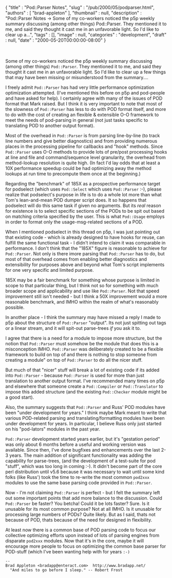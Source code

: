 {
   "title" : "Pod::Parser Notes",
   "slug" : "/pub/2000/05/podparser.html",
   "authors" : [
      "brad-appleton"
   ],
   "thumbnail" : null,
   "description" : "Pod::Parser Notes -> Some of my co-workers noticed the p5p weekly summary discussing (among other things) Pod::Parser. They mentioned it to me, and said they thought it cast me in an unfavorable light. So I'd like to clear up a...",
   "tags" : [],
   "image" : null,
   "categories" : "development",
   "draft" : null,
   "date" : "2000-05-20T00:00:00-08:00"
}





\
\
Some of my co-workers noticed the p5p weekly summary discussing (among
other things) `Pod::Parser`. They mentioned it to me, and said they
thought it cast me in an unfavorable light. So I'd like to clear up a
few things that may have been missing or misunderstood from the
summary....

I freely admit `Pod::Parser` has had very little performance
optimization optimization attempted. (I've mentioned this before on p5p
and pod-people and have asked for help). I certainly agree with many of
the issues of POD format that Mark raised. But I think it is very
important to note that most of the slowness of `Pod::Parser` has less to
do with POD format itself, and more to do with the cost of creating an
flexible & extensible O-O framework to meet the needs of pod-parsing in
general (not just tasks specific to translating POD to another output
format).

Most of the overhead in `Pod::Parser` is from parsing line-by-line (to
track line numbers and give better diagnostics) and from providing
numerous places in the processing pipeline for callbacks and "hook"
methods. Since `Pod::Parser` uses O-O methods to provide lots of
pre/post processing hooks at line and file and command/sequence level
granularity, the overhead from method-lookup resolution is quite high.
(In fact I'd lay odds that at least a 10X performance speedup could be
had optimizing away the method lookups at run time to precompute them
once at the beginning.)

Regarding the "benchmark" of 185X as a prospective performance target
for podselect (which uses `Pod::Select` which uses `Pod::Parser` :-),
please realize that podselect's purpose in life is to do a whole lot
more than what Tom's lean-and-mean POD dumper script does. It so happens
that podselect will do this same task if given no arguments. But its
*real* reason for existence is to select specific sections of the PODs
to be spit out based on matching criteria specified by the user. This is
what `Pod::Usage` employs in order to format only the usage-msg-related
sections of a POD.

When I mentioned podselect in this thread on p5p, I was just pointing
out that existing code - which is already designed to have hooks for
reuse, can fulfill the same functional task - I didn't intend to claim
it was comparable in performance. I don't think that the "185X" figure
is reasonable to achieve for `Pod::Parser`. Not only is there imore
parsing that `Pod::Parser` has to do, but most of that overhead comes
from enabling better diagnostics and extensibility for purposes above
and beyond what Tom's script implements for one very specific and
limited purpose.

185X may be a fair benchmark for something whose purpose is limited in
scope to that particular thing, but I think not so for something with
much broader scope and applicability and use like `Pod::Parser`. Not
that speed improvement still isn't needed - but I think a 50X
improvement would a more reasonable benchmark, and IMHO within the realm
of what's reasonably possible.

In another place - I think the summary may have missed a reply I made to
p5p about the structure of `Pod::Parser` "output". Its not just spitting
out tags or a linear stream, and it will spit-out parse-trees *if* you
ask it to.

I agree that there is a need for a module to impose more structure, but
the notion that `Pod::Parser` must somehow be the module that does this
is a misconception IMHO. `Pod::Parser` was deliberately created to be a
flexible framework to build on top of and there is nothing to stop
someone from creating a module" on top of `Pod::Parser` to do all the
nicer stuff.

But much of that "nicer" stuff will break a lot of existing code if its
added into `Pod::Parser` - because `Pod::Parser` is used for more than
just translation to another output format. I've recommended many times
on p5p and elsewhere that someone create a `Pod::Compiler` or
`Pod::Translator` to impose this added structure (and the existing
`Pod::Checker` module might be a good start).

Also, the summary suggests that `Pod::Parser` and Russ' POD modules have
been "under development for years." I think maybe Mark meant to write
that various POD-related parsing and translating/formatting modules have
been under development for years. In particular, I believe Russ only
just started on his "pod-lators" modules in the past year.

`Pod::Parser` development started years earlier, but it's "gestation
period" was only about 6 months before a useful and working version was
available. Since then, I've done bugfixes and enhancements over the last
2-3 years. The main addition of significant functionality was adding the
capability for parse-trees, (and the development of a test-suite for pod
"stuff", which was too long in coming :-). It didn't become part of the
core perl distribution until v5.6 because it was necessary to wait until
some kind folks (like Russ') took the time to re-write the most common
`pod2xxx` modules to use the same base parsing code provided in
`Pod::Parser`.

Now - I'm not claiming `Pod::Parser` is perfect - but I felt the summary
left out some important points that add more balance to the discussion.
Could `Pod::Parser` be faster? You betcha! Could it be lots faster?
Sure. Is it unusable for its most common purpose? Not at all IMHO. Is it
unusable for processing large numbers of PODs? Quite likely. But as I
said, thats not because of POD, thats because of the need for designed
in flexibility.

At least now there is a common base of POD parsing code to focus our
collective optimizing efforts upon instead of lots of parsing engines
from disparate `pod2xxx` modules. Now that it's in the core, maybe it
will encourage more people to focus on optimizing the common base parser
for POD-stuff (which I've been wanting help with for years `:-)`

    -- 
    Brad Appleton <bradapp@enteract.com>  http://www.bradapp.net/
      "And miles to go before I sleep." -- Robert Frost


